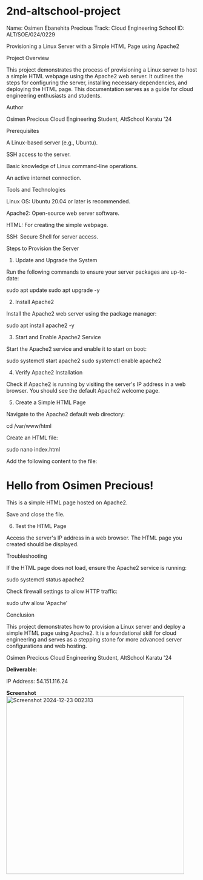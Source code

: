 # 2nd-altschool-project
Name: Osimen Ebanehita Precious
Track: Cloud Engineering
School ID: ALT/SOE/024/0229


Provisioning a Linux Server with a Simple HTML Page using Apache2

Project Overview

This project demonstrates the process of provisioning a Linux server to host a simple HTML webpage using the Apache2 web server. It outlines the steps for configuring the server, installing necessary dependencies, and deploying the HTML page. This documentation serves as a guide for cloud engineering enthusiasts and students.

Author

Osimen Precious
Cloud Engineering Student, AltSchool Karatu '24

Prerequisites

A Linux-based server (e.g., Ubuntu).

SSH access to the server.

Basic knowledge of Linux command-line operations.

An active internet connection.

Tools and Technologies

Linux OS: Ubuntu 20.04 or later is recommended.

Apache2: Open-source web server software.

HTML: For creating the simple webpage.

SSH: Secure Shell for server access.

Steps to Provision the Server

1. Update and Upgrade the System

Run the following commands to ensure your server packages are up-to-date:

sudo apt update
sudo apt upgrade -y

2. Install Apache2

Install the Apache2 web server using the package manager:

sudo apt install apache2 -y

3. Start and Enable Apache2 Service

Start the Apache2 service and enable it to start on boot:

sudo systemctl start apache2
sudo systemctl enable apache2

4. Verify Apache2 Installation

Check if Apache2 is running by visiting the server's IP address in a web browser. You should see the default Apache2 welcome page.

5. Create a Simple HTML Page

Navigate to the Apache2 default web directory:

cd /var/www/html

Create an HTML file:

sudo nano index.html

Add the following content to the file:

<!DOCTYPE html>
<html>
<head>
    <title>Welcome to My Server</title>
</head>
<body>
    <h1>Hello from Osimen Precious!</h1>
    <p>This is a simple HTML page hosted on Apache2.</p>
</body>
</html>

Save and close the file.

6. Test the HTML Page

Access the server's IP address in a web browser. The HTML page you created should be displayed.

Troubleshooting

If the HTML page does not load, ensure the Apache2 service is running:

sudo systemctl status apache2

Check firewall settings to allow HTTP traffic:

sudo ufw allow 'Apache'

Conclusion

This project demonstrates how to provision a Linux server and deploy a simple HTML page using Apache2. It is a foundational skill for cloud engineering and serves as a stepping stone for more advanced server configurations and web hosting.

Osimen Precious Cloud Engineering Student, AltSchool Karatu '24

 **Deliverable**:

 IP Address: 54.151.116.24

 **Screenshot**
<img width="469" alt="Screenshot 2024-12-23 002313" src="https://github.com/user-attachments/assets/3c5365d1-f5e8-4910-a3e5-f1447511d350" />

 
